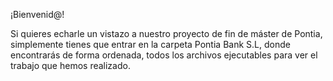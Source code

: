 ¡Bienvenid@!

Si quieres echarle un vistazo a nuestro proyecto de fin de máster de Pontia, simplemente tienes que entrar en la carpeta Pontia Bank S.L, donde encontrarás de forma ordenada, todos los archivos ejecutables para ver el trabajo que hemos realizado.
